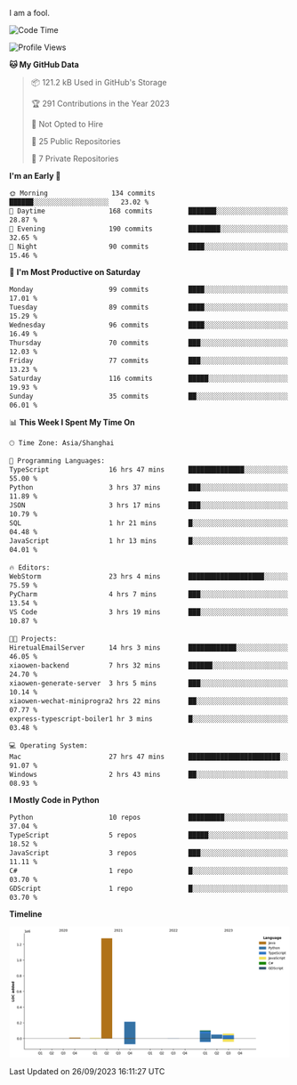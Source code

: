 I am a fool.

<!--START_SECTION:waka-->
![Code Time](http://img.shields.io/badge/Code%20Time-740%20hrs%2043%20mins-blue)

![Profile Views](http://img.shields.io/badge/Profile%20Views-1-blue)

**🐱 My GitHub Data** 

> 📦 121.2 kB Used in GitHub's Storage 
 > 
> 🏆 291 Contributions in the Year 2023
 > 
> 🚫 Not Opted to Hire
 > 
> 📜 25 Public Repositories 
 > 
> 🔑 7 Private Repositories 
 > 
**I'm an Early 🐤** 

```text
🌞 Morning                134 commits         ██████░░░░░░░░░░░░░░░░░░░   23.02 % 
🌆 Daytime                168 commits         ███████░░░░░░░░░░░░░░░░░░   28.87 % 
🌃 Evening                190 commits         ████████░░░░░░░░░░░░░░░░░   32.65 % 
🌙 Night                  90 commits          ████░░░░░░░░░░░░░░░░░░░░░   15.46 % 
```
📅 **I'm Most Productive on Saturday** 

```text
Monday                   99 commits          ████░░░░░░░░░░░░░░░░░░░░░   17.01 % 
Tuesday                  89 commits          ████░░░░░░░░░░░░░░░░░░░░░   15.29 % 
Wednesday                96 commits          ████░░░░░░░░░░░░░░░░░░░░░   16.49 % 
Thursday                 70 commits          ███░░░░░░░░░░░░░░░░░░░░░░   12.03 % 
Friday                   77 commits          ███░░░░░░░░░░░░░░░░░░░░░░   13.23 % 
Saturday                 116 commits         █████░░░░░░░░░░░░░░░░░░░░   19.93 % 
Sunday                   35 commits          ██░░░░░░░░░░░░░░░░░░░░░░░   06.01 % 
```


📊 **This Week I Spent My Time On** 

```text
🕑︎ Time Zone: Asia/Shanghai

💬 Programming Languages: 
TypeScript               16 hrs 47 mins      ██████████████░░░░░░░░░░░   55.00 % 
Python                   3 hrs 37 mins       ███░░░░░░░░░░░░░░░░░░░░░░   11.89 % 
JSON                     3 hrs 17 mins       ███░░░░░░░░░░░░░░░░░░░░░░   10.79 % 
SQL                      1 hr 21 mins        █░░░░░░░░░░░░░░░░░░░░░░░░   04.48 % 
JavaScript               1 hr 13 mins        █░░░░░░░░░░░░░░░░░░░░░░░░   04.01 % 

🔥 Editors: 
WebStorm                 23 hrs 4 mins       ███████████████████░░░░░░   75.59 % 
PyCharm                  4 hrs 7 mins        ███░░░░░░░░░░░░░░░░░░░░░░   13.54 % 
VS Code                  3 hrs 19 mins       ███░░░░░░░░░░░░░░░░░░░░░░   10.87 % 

🐱‍💻 Projects: 
HiretualEmailServer      14 hrs 3 mins       ████████████░░░░░░░░░░░░░   46.05 % 
xiaowen-backend          7 hrs 32 mins       ██████░░░░░░░░░░░░░░░░░░░   24.70 % 
xiaowen-generate-server  3 hrs 5 mins        ███░░░░░░░░░░░░░░░░░░░░░░   10.14 % 
xiaowen-wechat-miniprogra2 hrs 22 mins       ██░░░░░░░░░░░░░░░░░░░░░░░   07.77 % 
express-typescript-boiler1 hr 3 mins         █░░░░░░░░░░░░░░░░░░░░░░░░   03.48 % 

💻 Operating System: 
Mac                      27 hrs 47 mins      ███████████████████████░░   91.07 % 
Windows                  2 hrs 43 mins       ██░░░░░░░░░░░░░░░░░░░░░░░   08.93 % 
```

**I Mostly Code in Python** 

```text
Python                   10 repos            █████████░░░░░░░░░░░░░░░░   37.04 % 
TypeScript               5 repos             █████░░░░░░░░░░░░░░░░░░░░   18.52 % 
JavaScript               3 repos             ███░░░░░░░░░░░░░░░░░░░░░░   11.11 % 
C#                       1 repo              █░░░░░░░░░░░░░░░░░░░░░░░░   03.70 % 
GDScript                 1 repo              █░░░░░░░░░░░░░░░░░░░░░░░░   03.70 % 
```



**Timeline**

![Lines of Code chart](https://raw.githubusercontent.com/VeejaLiu/VeejaLiu/master/assets/bar_graph.png)


 Last Updated on 26/09/2023 16:11:27 UTC
<!--END_SECTION:waka-->

